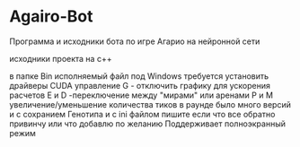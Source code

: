 # Agairo-Bot
Программа и исходники бота по игре Агарио на нейронной сети

 исходники проекта на с++ 
 
 в папке Bin исполняемый файл под Windows 
 требуется установить драйверы СUDA
 управление
 G - отключить графику для ускорения расчетов
 E и D -переключение между "мирами" или аренами
 P и M увеличение/уменьшение количества тиков в раунде
 было много версий и с сохранием Генотипа и с ini файлом пишите если что все обратно привинчу или что добавлю по желанию
 Поддерживает полноэкранный режим

